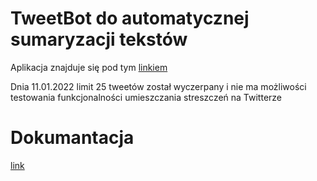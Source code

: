 # TweetBot do automatycznej sumaryzacji tekstów

Aplikacja znajduje się pod tym [linkiem](https://my-app-inz.herokuapp.com)

Dnia 11.01.2022 limit 25 tweetów został wyczerpany i nie ma możliwości testowania funkcjonalności umieszczania streszczeń na Twitterze

# Dokumantacja
[link](https://kair-isz-nlp.github.io/TweetBot/)
